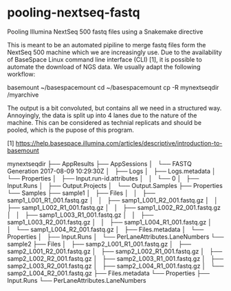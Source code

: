 # pooling-nextseq-fastq
Pooling Illumina NextSeq 500 fastq files using a Snakemake directive

This is meant to be an automated pipiline to merge fastq files form the NextSeq 500 machine which we 
are increasingly use. 
Due to the availability of BaseSpace Linux command line interface (CLI) [1], it is possible to automate the download
of NGS data. We usually adapt the following workflow:

basemount ~/basespacemount
cd ~/basespacemount
cp -R mynextseqdir /myarchive

The output is a bit convoluted, but contains all we need in a structured way.
Annoyingly, the data is split up into 4 lanes due to the nature of the machine. This can be considered as technial replicats and should be pooled, which is the pupose of this program.

[1] https://help.basespace.illumina.com/articles/descriptive/introduction-to-basemount


mynextseqdir
├── AppResults
├── AppSessions
│   └── FASTQ Generation 2017-08-09 10:29:30Z
│       ├── Logs
│       ├── Logs.metadata
│       └── Properties
│           ├── Input.run-id.attributes
│           │   └── 0
│           ├── Input.Runs
│           ├── Output.Projects
│           └── Output.Samples
├── Properties
└── Samples
    ├── sample1
    │   ├── Files
    │   │   ├── samp1_L001_R1_001.fastq.gz
    │   │   ├── samp1_L001_R2_001.fastq.gz
    │   │   ├── samp1_L002_R1_001.fastq.gz
    │   │   ├── samp1_L002_R2_001.fastq.gz
    │   │   ├── samp1_L003_R1_001.fastq.gz
    │   │   ├── samp1_L003_R2_001.fastq.gz
    │   │   ├── samp1_L004_R1_001.fastq.gz
    │   │   └── samp1_L004_R2_001.fastq.gz
    │   ├── Files.metadata
    │   └── Properties
    │       ├── Input.Runs
    │       └── PerLaneAttributes.LaneNumbers
    └── sample2
        ├── Files
        │   ├── samp2_L001_R1_001.fastq.gz
        │   ├── samp2_L001_R2_001.fastq.gz
        │   ├── samp2_L002_R1_001.fastq.gz
        │   ├── samp2_L002_R2_001.fastq.gz
        │   ├── samp2_L003_R1_001.fastq.gz
        │   ├── samp2_L003_R2_001.fastq.gz
        │   ├── samp2_L004_R1_001.fastq.gz
        │   └── samp2_L004_R2_001.fastq.gz
        ├── Files.metadata
        └── Properties
            ├── Input.Runs
            └── PerLaneAttributes.LaneNumbers
